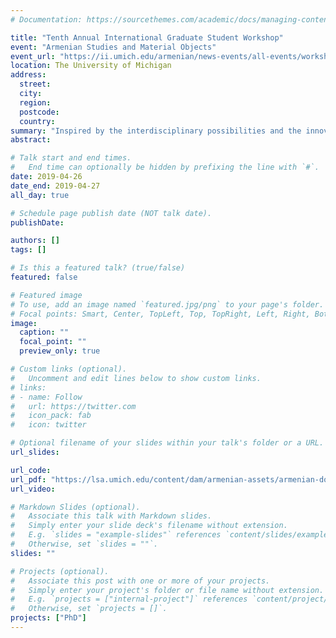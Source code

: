 ```yaml
---
# Documentation: https://sourcethemes.com/academic/docs/managing-content/

title: "Tenth Annual International Graduate Student Workshop"
event: "Armenian Studies and Material Objects"
event_url: "https://ii.umich.edu/armenian/news-events/all-events/workshops/april-2019--armenian-studies-and-material-objects.html"
location: The University of Michigan
address:
  street: 
  city: 
  region:
  postcode:
  country: 
summary: "Inspired by the interdisciplinary possibilities and the innovative scholarly avenues that the study of materiality can open in the field of Armenian Studies, the 2019 International Graduate Student Workshop focuses on the theme of material objects. The exploration of society, arts, culture, and politics through material objects will provide opportunities to discover the ordinary or the everyday practices and experiences of Armenian communities across space and time."
abstract:

# Talk start and end times.
#   End time can optionally be hidden by prefixing the line with `#`.
date: 2019-04-26
date_end: 2019-04-27
all_day: true

# Schedule page publish date (NOT talk date).
publishDate: 

authors: []
tags: []

# Is this a featured talk? (true/false)
featured: false

# Featured image
# To use, add an image named `featured.jpg/png` to your page's folder.
# Focal points: Smart, Center, TopLeft, Top, TopRight, Left, Right, BottomLeft, Bottom, BottomRight.
image:
  caption: ""
  focal_point: ""
  preview_only: true

# Custom links (optional).
#   Uncomment and edit lines below to show custom links.
# links:
# - name: Follow
#   url: https://twitter.com
#   icon_pack: fab
#   icon: twitter

# Optional filename of your slides within your talk's folder or a URL.
url_slides:

url_code:
url_pdf: "https://lsa.umich.edu/content/dam/armenian-assets/armenian-documents/Updated%20program.pdf"
url_video:

# Markdown Slides (optional).
#   Associate this talk with Markdown slides.
#   Simply enter your slide deck's filename without extension.
#   E.g. `slides = "example-slides"` references `content/slides/example-slides.md`.
#   Otherwise, set `slides = ""`.
slides: ""

# Projects (optional).
#   Associate this post with one or more of your projects.
#   Simply enter your project's folder or file name without extension.
#   E.g. `projects = ["internal-project"]` references `content/project/deep-learning/index.md`.
#   Otherwise, set `projects = []`.
projects: ["PhD"]
---
```



